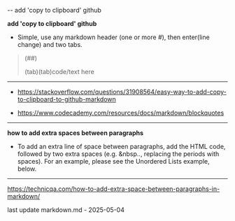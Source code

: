 -- add 'copy to clipboard' github

**add 'copy to clipboard' github**

- Simple, use any markdown header (one or more #), then enter(line change) and two tabs.

>
> (##)
>>
> (tab)(tab)code/text here
>
___
- https://stackoverflow.com/questions/31908564/easy-way-to-add-copy-to-clipboard-to-github-markdown

- https://www.codecademy.com/resources/docs/markdown/blockquotes
____

**how to add extra spaces between paragraphs**

- To add an extra line of space between paragraphs, add the HTML code, followed by two extra spaces (e.g. &nbsp.., replacing the periods with spaces). For an example, please see the Unordered Lists example, below.

____
https://technicqa.com/how-to-add-extra-space-between-paragraphs-in-markdown/
&nbsp;
&nbsp;
&nbsp;

last update markdown.md - 2025-05-04
